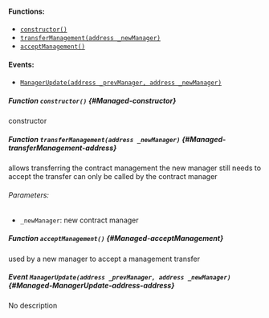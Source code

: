 

#### Functions:
- [`constructor()`](#Managed-constructor)
- [`transferManagement(address _newManager)`](#Managed-transferManagement-address)
- [`acceptManagement()`](#Managed-acceptManagement)

#### Events:
- [`ManagerUpdate(address _prevManager, address _newManager)`](#Managed-ManagerUpdate-address-address)

##### Function `constructor()` {#Managed-constructor}
constructor
##### Function `transferManagement(address _newManager)` {#Managed-transferManagement-address}
allows transferring the contract management
the new manager still needs to accept the transfer
can only be called by the contract manager

###### Parameters:
- `_newManager`:    new contract manager
##### Function `acceptManagement()` {#Managed-acceptManagement}
used by a new manager to accept a management transfer

##### Event `ManagerUpdate(address _prevManager, address _newManager)` {#Managed-ManagerUpdate-address-address}
No description
